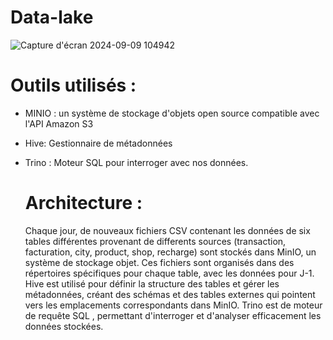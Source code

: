 # Data-lake
![Capture d'écran 2024-09-09 104942](https://github.com/user-attachments/assets/4927d4a1-9198-466f-87ff-c18510105bb5)

# Outils utilisés :

- MINIO : un système de stockage d'objets open source compatible avec l'API Amazon S3
- Hive: Gestionnaire de métadonnées
- Trino : Moteur SQL pour interroger avec nos données.

  # Architecture :

  Chaque jour, de nouveaux fichiers CSV contenant les données de six tables différentes provenant de differents sources (transaction, facturation, city, product, shop, recharge) sont stockés dans MinIO, un système de stockage objet.
  Ces fichiers sont organisés dans des répertoires spécifiques pour chaque table, avec les données pour J-1. Hive est utilisé pour définir la structure des tables et gérer les métadonnées,
  créant des schémas et des tables externes qui pointent vers les emplacements correspondants dans MinIO. Trino est de moteur de requête SQL , permettant d'interroger et d'analyser efficacement les données stockées.
